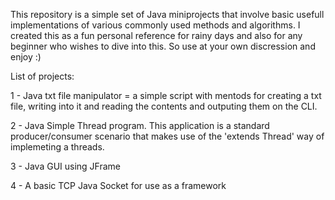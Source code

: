 This repository is a simple set of Java miniprojects that involve basic usefull implementations of various commonly used methods and algorithms. I created this as a fun personal reference for rainy days and also for any beginner who wishes to dive into this. So use at your own discression and enjoy :)

List of projects:

1 - Java txt file manipulator = a simple script with mentods for creating a txt file, writing into it and reading the contents and outputing them on the CLI.

2 - Java Simple Thread program. This application is a standard producer/consumer scenario that makes use of the 'extends Thread' way of implemeting a threads.

3 - Java GUI using JFrame

4 - A basic TCP Java Socket for use as a framework
